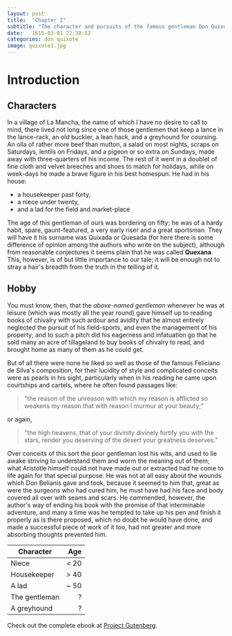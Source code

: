 ```yaml
---
layout: post
title:  "Chapter I"
subtitle: "The character and pursuits of the famous gentleman Don Quixote of La Mancha"
date:   1615-03-01 22:38:52
categories: don quixote
image: quixote1.jpg
---
```


# Introduction

## Characters

In a village of La Mancha, the name of which I have no desire to call to mind, there lived not long since one of those gentlemen that keep a lance in the lance-rack, an old buckler, a lean hack, and a greyhound for coursing. An olla of rather more beef than mutton, a salad on most nights, scraps on Saturdays, lentils on Fridays, and a pigeon or so extra on Sundays, made away with three-quarters of his income. The rest of it went in a doublet of fine cloth and velvet breeches and shoes to match for holidays, while on week-days he made a brave figure in his best homespun. He had in his house:

<!--more-->

* a housekeeper past forty,
* a niece under twenty,
* and a lad for the field and market-place

The age of this gentleman of ours was bordering on fifty; he was of a hardy habit, spare, gaunt-featured, a very early riser and a great sportsman. They will have it his surname was Quixada or Quesada (for here there is some difference of opinion among the authors who write on the subject), although from reasonable conjectures it seems plain that he was called **Quexana**. This, however, is of but little importance to our tale; it will be enough not to stray a hair's breadth from the truth in the telling of it.

## Hobby

You must know, then, that the *above-named gentleman* whenever he was at leisure (which was mostly all the year round) gave himself up to reading books of chivalry with such ardour and avidity that he almost entirely neglected the pursuit of his field-sports, and even the management of his property; and to such a pitch did his eagerness and infatuation go that he sold many an acre of tillageland to buy books of chivalry to read, and brought home as many of them as he could get.

But of all there were none he liked so well as those of the famous Feliciano de Silva's composition, for their lucidity of style and complicated conceits were as pearls in his sight, particularly when in his reading he came upon courtships and cartels, where he often found passages like:

> "the reason of the unreason with which my reason is afflicted so weakens my reason that with reason I murmur at your beauty;"

or again,

> "the high heavens, that of your divinity divinely fortify you with the stars, render you deserving of the desert your greatness deserves."

Over conceits of this sort the poor gentleman lost his wits, and used to lie awake striving to understand them and worm the meaning out of them; what Aristotle himself could not have made out or extracted had he come to life again for that special purpose. He was not at all easy about the wounds which Don Belianis gave and took, because it seemed to him that, great as were the surgeons who had cured him, he must have had his face and body covered all over with seams and scars. He commended, however, the author's way of ending his book with the promise of that interminable adventure, and many a time was he tempted to take up his pen and finish it properly as is there proposed, which no doubt he would have done, and made a successful piece of work of it too, had not greater and more absorbing thoughts prevented him.


| Character     | Age  	|
| ------------- | -----:|
| Niece      	| < 20 	|
| Housekeeper   | > 40  |
| A lad			| ~ 50  |
| The gentleman	| ?		|
| A greyhound	| ?     |


Check out the complete ebook at [Project Gutenberg][gutenberg].

[gutenberg]: http://www.gutenberg.org/files/5921/5921-h/5921-h.htm
